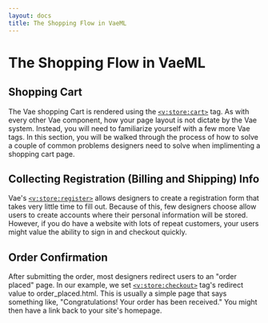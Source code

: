 ```yaml
---
layout: docs
title: The Shopping Flow in VaeML
---
```


# The Shopping Flow in VaeML

## Shopping Cart

The Vae shopping Cart is rendered using the
[`<v:store:cart>`](/v_store_cart/) tag. As with every other Vae
component, how your page layout is not dictate by the Vae system.
Instead, you will need to familiarize yourself with a few more Vae tags.
In this section, you will be walked through the process of how to solve
a couple of common problems designers need to solve when implimenting a
shopping cart page.

## Collecting Registration (Billing and Shipping) Info

Vae's [`<v:store:register>`](/v_store_register/) allows designers to
create a registration form that takes very little time to fill out.
Because of this, few designers choose allow users to create accounts
where their personal information will be stored. However, if you do have
a website with lots of repeat customers, your users might value the
ability to sign in and checkout quickly.

## Order Confirmation

After submitting the order, most designers redirect users to an "order
placed" page. In our example, we set
[`<v:store:checkout>`](/v_store_checkout/) tag's redirect value to
order\_placed.html. This is usually a simple page that says something
like, "Congratulations! Your order has been received." You might then
have a link back to your site's homepage.
